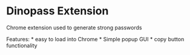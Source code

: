 # Dinopass Extension

Chrome extension used to generate strong passwords

Features:
    * easy to load into Chrome
    * Simple popup GUI
    * copy button functionality
